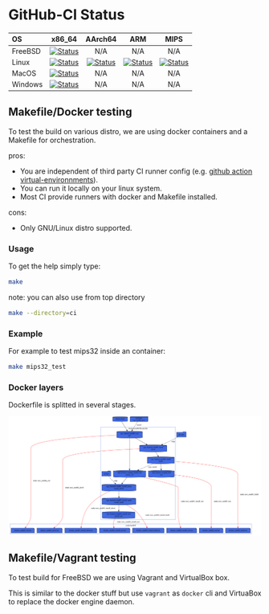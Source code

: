 # GitHub-CI Status
| OS       | x86_64 | AArch64 | ARM | MIPS |
|:-------- | :----: | :-----: | :-: | :--: |
| FreeBSD    | [![Status][freebsd_svg]][freebsd_link] | N/A | N/A | N/A |
| Linux    | [![Status][linux_svg]][linux_link] | [![Status][linux_aarch64_svg]][linux_aarch64_link] | [![Status][linux_arm_svg]][linux_arm_link] | [![Status][linux_mips_svg]][linux_mips_link] |
| MacOS    | [![Status][macos_svg]][macos_link] | N/A | N/A | N/A |
| Windows  | [![Status][windows_svg]][windows_link] | N/A | N/A | N/A |

[freebsd_svg]: https://github.com/google/cpu_features/actions/workflows/amd64_freebsd.yml/badge.svg?branch=master
[freebsd_link]: https://github.com/google/cpu_features/actions/workflows/amd64_freebsd.yml

[linux_svg]: https://github.com/google/cpu_features/actions/workflows/amd64_linux.yml/badge.svg?branch=master
[linux_link]: https://github.com/google/cpu_features/actions/workflows/amd64_linux.yml
[linux_aarch64_svg]: https://github.com/google/cpu_features/actions/workflows/aarch64_linux.yml/badge.svg?branch=master
[linux_aarch64_link]: https://github.com/google/cpu_features/actions/workflows/aarch64_linux.yml
[linux_arm_svg]: https://github.com/google/cpu_features/actions/workflows/arm_linux.yml/badge.svg?branch=master
[linux_arm_link]: https://github.com/google/cpu_features/actions/workflows/arm_linux.yml
[linux_mips_svg]: https://github.com/google/cpu_features/actions/workflows/mips_linux.yml/badge.svg?branch=master
[linux_mips_link]: https://github.com/google/cpu_features/actions/workflows/mips_linux.yml

[macos_svg]: https://github.com/google/cpu_features/actions/workflows/amd64_macos.yml/badge.svg?branch=master
[macos_link]: https://github.com/google/cpu_features/actions/workflows/amd64_macos.yml

[windows_svg]: https://github.com/google/cpu_features/actions/workflows/amd64_windows.yml/badge.svg?branch=master
[windows_link]: https://github.com/google/cpu_features/actions/workflows/amd64_windows.yml

## Makefile/Docker testing
To test the build on various distro, we are using docker containers and a Makefile for orchestration.

pros:
* You are independent of third party CI runner config
  (e.g. [github action virtual-environnments](https://github.com/actions/virtual-environments)).
* You can run it locally on your linux system.
* Most CI provide runners with docker and Makefile installed.

cons:
* Only GNU/Linux distro supported.

### Usage
To get the help simply type:
```sh
make
```

note: you can also use from top directory
```sh
make --directory=ci
```

### Example
For example to test mips32 inside an container:
```sh
make mips32_test
```

### Docker layers
Dockerfile is splitted in several stages.

![docker](doc/docker.svg)


## Makefile/Vagrant testing
To test build for FreeBSD we are using Vagrant and VirtualBox box.

This is similar to the docker stuff but use `vagrant` as `docker` cli and
VirtuaBox to replace the docker engine daemon.
